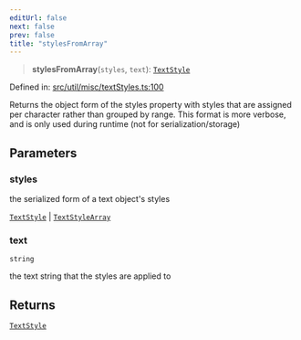 ```yaml
---
editUrl: false
next: false
prev: false
title: "stylesFromArray"
---
```


> **stylesFromArray**(`styles`, `text`): [`TextStyle`](/api/type-aliases/textstyle/)

Defined in: [src/util/misc/textStyles.ts:100](https://github.com/fabricjs/fabric.js/blob/9a792f4b7b8031f02ec7ea4ce8c99f810e45cfec/src/util/misc/textStyles.ts#L100)

Returns the object form of the styles property with styles that are assigned per
character rather than grouped by range. This format is more verbose, and is
only used during runtime (not for serialization/storage)

## Parameters

### styles

the serialized form of a text object's styles

[`TextStyle`](/api/type-aliases/textstyle/) | [`TextStyleArray`](/api/fabric/namespaces/util/type-aliases/textstylearray/)

### text

`string`

the text string that the styles are applied to

## Returns

[`TextStyle`](/api/type-aliases/textstyle/)
